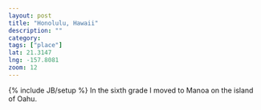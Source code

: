 ```yaml
---
layout: post
title: "Honolulu, Hawaii"
description: ""
category: 
tags: ["place"]
lat: 21.3147
lng: -157.8081
zoom: 12
---
```

{% include JB/setup %}
In the sixth grade I moved to Manoa on the island of Oahu.